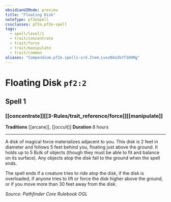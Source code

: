 ```yaml
---
obsidianUIMode: preview
title: "Floating Disk"
noteType: pf2eSpell
cssclasses: pf2e,pf2e-spell
tags:
  - spell/level/1
  - trait/concentrate
  - trait/force
  - trait/manipulate
  - trait/common
aliases: "Compendium.pf2e.spells-srd.Item.LvezN4a3kYf1OHMg" 
---
```

# Floating Disk  `pf2:2`  
## Spell 1
### [[concentrate]][[3-Rules/trait_reference/force]][[manipulate]]
**Traditions** [[arcane]], [[occult]]
**Duration** 8 hours
* * * 
A disk of magical force materializes adjacent to you. This disk is 2 feet in diameter and follows 5 feet behind you, floating just above the ground. It holds up to 5 Bulk of objects (though they must be able to fit and balance on its surface). Any objects atop the disk fall to the ground when the spell ends.

The spell ends if a creature tries to ride atop the disk, if the disk is overloaded, if anyone tries to lift or force the disk higher above the ground, or if you move more than 30 feet away from the disk.

*Source: Pathfinder Core Rulebook*
*OGL*